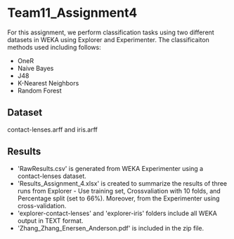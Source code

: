 # Team11_Assignment4

For this assignment, we perform classification tasks using two different datasets in WEKA using Explorer and Experimenter. The classificaiton methods used including follows:

- OneR
- Naive Bayes
- J48
- K-Nearest Neighbors
- Random Forest


## Dataset
contact-lenses.arff and iris.arff

## Results
- 'RawResults.csv' is generated from WEKA Experimenter using a contact-lenses dataset.
- 'Results_Assignment_4.xlsx' is created to summarize the results of three runs from Explorer - Use training set, Crossvaliation with 10 folds, and Percentage split (set to 66%). Moreover, from the Experimenter using cross-validation. 
- 'explorer-contact-lenses' and 'explorer-iris' folders include all WEKA output in TEXT format.
- 'Zhang_Zhang_Enersen_Anderson.pdf' is included in the zip file.
